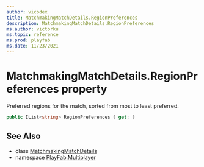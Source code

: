 ```yaml
---
author: vicodex
title: MatchmakingMatchDetails.RegionPreferences
description: MatchmakingMatchDetails.RegionPreferences
ms.author: victorku
ms.topic: reference
ms.prod: playfab
ms.date: 11/23/2021
---
```


# MatchmakingMatchDetails.RegionPreferences property

Preferred regions for the match, sorted from most to least preferred.

```csharp
public IList<string> RegionPreferences { get; }
```

## See Also

* class [MatchmakingMatchDetails](../MatchmakingMatchDetails.md)
* namespace [PlayFab.Multiplayer](../../PlayFabMultiplayerSDK.md)

